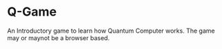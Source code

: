 # Q-Game
An Introductory game to learn how Quantum Computer works.
The game may or maynot be a browser based.
